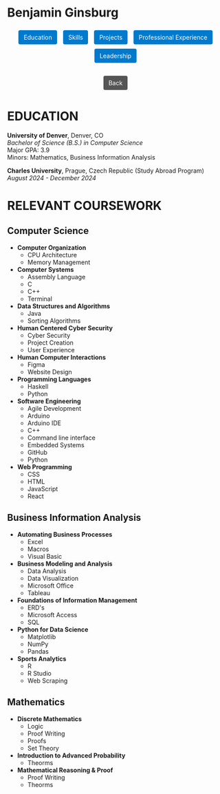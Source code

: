 # Benjamin Ginsburg

<div style="text-align:center; margin-bottom:20px;">
  <a href="Pages/education.md" style="display:inline-block; margin:5px; padding:8px 12px; background:#007ACC; color:#fff; text-decoration:none; border-radius:4px;">Education</a>
  <a href="Pages/skills.md" style="display:inline-block; margin:5px; padding:8px 12px; background:#007ACC; color:#fff; text-decoration:none; border-radius:4px;">Skills</a>
  <a href="Pages/projects.md" style="display:inline-block; margin:5px; padding:8px 12px; background:#007ACC; color:#fff; text-decoration:none; border-radius:4px;">Projects</a>
  <a href="Pages/professional-experience.md" style="display:inline-block; margin:5px; padding:8px 12px; background:#007ACC; color:#fff; text-decoration:none; border-radius:4px;">Professional Experience</a>
  <a href="Pages/leadership.md" style="display:inline-block; margin:5px; padding:8px 12px; background:#007ACC; color:#fff; text-decoration:none; border-radius:4px;">Leadership</a>
  <!-- Soft Skills link removed -->
</div>

<div style="text-align:center; margin-bottom:20px;">
  <a href="../README.md" style="display:inline-block; margin:5px; padding:8px 12px; background:#555; color:#fff; text-decoration:none; border-radius:4px;">Back</a>
</div>

# EDUCATION

**University of Denver**, Denver, CO  
*Bachelor of Science (B.S.) in Computer Science*  
Major GPA: 3.9  
Minors: Mathematics, Business Information Analysis  

**Charles University**, Prague, Czech Republic  (Study Abroad Program)
*August 2024 - December 2024*


# RELEVANT COURSEWORK
## Computer Science
- **Computer Organization**
  - CPU Architecture
  - Memory Management
- **Computer Systems**
  - Assembly Language
  - C
  - C++
  - Terminal
- **Data Structures and Algorithms**
  - Java
  - Sorting Algorithms
- **Human Centered Cyber Security**
  - Cyber Security
  - Project Creation
  - User Experience
- **Human Computer Interactions**
  - Figma
  - Website Design
- **Programming Languages**
  - Haskell
  - Python
- **Software Engineering**
  - Agile Development
  - Arduino
  - Arduino IDE
  - C++
  - Command line interface
  - Embedded Systems
  - GitHub
  - Python
- **Web Programming**
  - CSS
  - HTML
  - JavaScript
  - React

## Business Information Analysis
- **Automating Business Processes**
  - Excel
  - Macros
  - Visual Basic
- **Business Modeling and Analysis**
  - Data Analysis
  - Data Visualization
  - Microsoft Office
  - Tableau
- **Foundations of Information Management**
  - ERD's
  - Microsoft Access  
  - SQL
- **Python for Data Science**
  - Matplotlib
  - NumPy
  - Pandas
- **Sports Analytics**
  - R
  - R Studio
  - Web Scraping
## Mathematics
- **Discrete Mathematics**
  - Logic
  - Proof Writing
  - Proofs
  - Set Theory
- **Introduction to Advanced Probability**
  - Theorms
- **Mathematical Reasoning & Proof**
  - Proof Writing
  - Theorms
